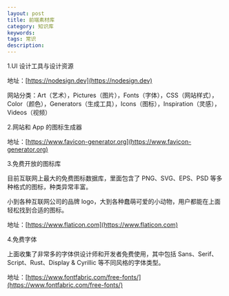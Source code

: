 ```yaml
---
layout: post
title: 前端素材库
category: 知识库
keywords: 
tags: 常识
description: 
---
```


1.UI 设计工具与设计资源

地址：[https://nodesign.dev](https://nodesign.dev)

网站分类：Art（艺术），Pictures（图片），Fonts（字体），CSS（网站样式），Color（颜色），Generators（生成工具），Icons（图标），Inspiration（灵感），Videos（视频）

2.网站和 App 的图标生成器

地址：[https://www.favicon-generator.org](https://www.favicon-generator.org)

3.免费开放的图标库

目前互联网上最大的免费图标数据库，里面包含了 PNG、SVG、EPS、PSD 等多种格式的图标，种类异常丰富。

小到各种互联网公司的品牌 logo，大到各种蠢萌可爱的小动物，用户都能在上面轻松找到合适的图标。

地址：[https://www.flaticon.com](https://www.flaticon.com)

4.免费字体

上面收集了非常多的字体供设计师和开发者免费使用，其中包括 Sans、Serif、Script、Rust、Display & Cyrillic 等不同风格的字体类型。

地址：[https://www.fontfabric.com/free-fonts/](https://www.fontfabric.com/free-fonts/)